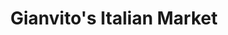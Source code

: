 ---
title: "Gianvito's Italian Market"
url: /hamilton/gianvitos-italian-market/
shop: supermarket
---